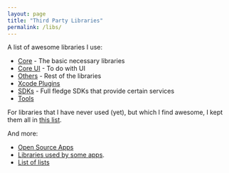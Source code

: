 ```yaml
---
layout: page
title: "Third Party Libraries"
permalink: /libs/
---
```


A list of awesome libraries I use:

- [Core](/libs/core/) - The basic necessary libraries
- [Core UI](/libs/core-ui/) - To do with UI
- [Others](/libs/others/) - Rest of the libraries
- [Xcode Plugins](/xcode-plugins/)
- [SDKs](/sdks/) - Full fledge SDKs that provide certain services
- [Tools](/tools/)

For libraries that I have never used (yet), but which I find awesome, I kept them all in [this list](/libs/kiv/).

And more:

- [Open Source Apps](/libs/open-source-apps/)
- [Libraries used by some apps](/libs/what-did-this-app-use/).
- [List of lists](/libs/list-of-lists/)
